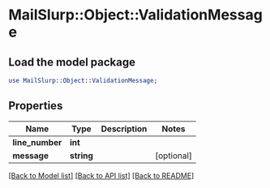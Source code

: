 # MailSlurp::Object::ValidationMessage

## Load the model package
```perl
use MailSlurp::Object::ValidationMessage;
```

## Properties
Name | Type | Description | Notes
------------ | ------------- | ------------- | -------------
**line_number** | **int** |  | 
**message** | **string** |  | [optional] 

[[Back to Model list]](../README#documentation-for-models) [[Back to API list]](../README#documentation-for-api-endpoints) [[Back to README]](../README)


